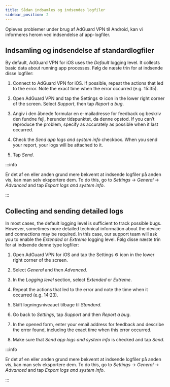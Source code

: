 ```yaml
---
title: Sådan indsamles og indsendes logfiler
sidebar_position: 2
---
```


Opleves problemer under brug af AdGuard VPN til Android, kan vi informeres herom ved indsendelse af app-logfiler.

## Indsamling og indsendelse af standardlogfiler

By default, AdGuard VPN for iOS uses the *Default* logging level. It collects basic data about running app processes. Følg de næste trin for at indsende disse logfiler:

1. Connect to AdGuard VPN for iOS. If possible, repeat the actions that led to the error. Note the exact time when the error occurred (e.g. 15:35).

2. Open AdGuard VPN and tap the Settings ⚙ icon in the lower right corner of the screen. Select *Support*, then tap *Report a bug*.

3. Angiv i den åbnede formular en e-mailadresse for feedback og beskriv den fundne fejl, herunder tidspunktet, da denne opstod. If you can’t reproduce the problem, specify as accurately as possible when it last occurred.

4. Check the *Send app logs and system info* checkbox. When you send your report, your logs will be attached to it.

5. Tap *Send*.

:::info

Er det af en eller anden grund mere bekvemt at indsende logfiler på anden vis, kan man selv eksportere dem. To do this, go to *Settings* → *General* → *Advanced* and tap *Export logs and system info*.

:::

## Collecting and sending detailed logs

In most cases, the default logging level is sufficient to track possible bugs. However, sometimes more detailed technical information about the device and connections may be required. In this case, our support team will ask you to enable the *Extended* or *Extreme* logging level. Følg disse næste trin for at indsende denne type logfiler:

1. Open AdGuard VPN for iOS and tap the Settings ⚙ icon in the lower right corner of the screen.

2. Select *General* and then *Advanced*.

3. In the *Logging level* section, select *Extended* or *Extreme*.

4. Repeat the actions that led to the error and note the time when it occurred (e.g. 14:23).

5. Skift logningsniveauet tilbage til *Standard*.

6. Go back to *Settings*, tap *Support* and then *Report a bug*.

7. In the opened form, enter your email address for feedback and describe the error found, including the exact time when this error occurred.

8. Make sure that *Send app logs and system info* is checked and tap *Send*.

:::info

Er det af en eller anden grund mere bekvemt at indsende logfiler på anden vis, kan man selv eksportere dem. To do this, go to *Settings* → *General* → *Advanced* and tap *Export logs and system info*.

:::

